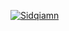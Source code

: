 [![Sidqiamn](https://circleci.com/gh/Sidqiamn/submisiAkhirExpert2?branch=circleci-project-setup.svg?style=svg)](https://circleci.com/gh/Sidqiamn/submisiAkhirExpert2?branch=circleci-project-setup)
